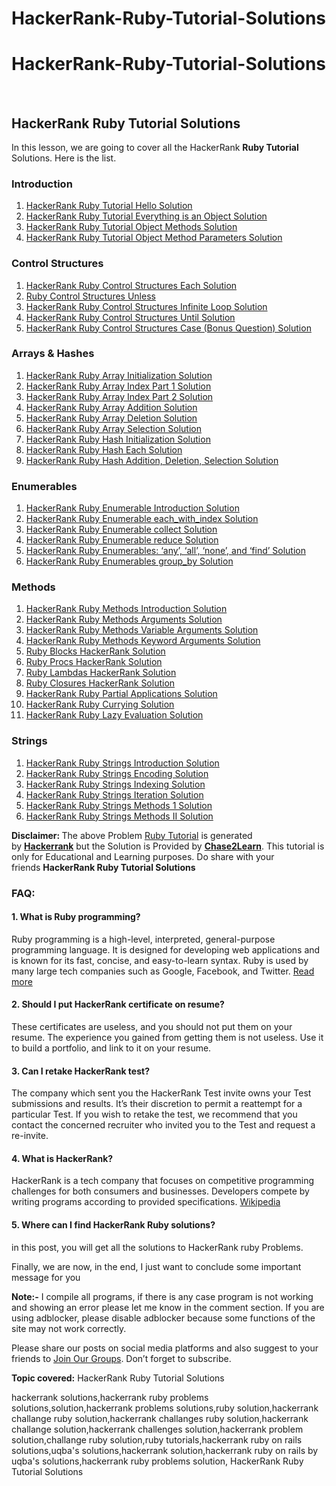 # HackerRank-Ruby-Tutorial-Solutions
# HackerRank-Ruby-Tutorial-Solutions
<p>&nbsp;</p><!-- wp:heading -->
<h2 class="wp-block-heading">HackerRank&nbsp;Ruby Tutorial Solutions</h2>
<!-- /wp:heading -->

<!-- wp:paragraph -->
<p>In this lesson, we are going to cover all the&nbsp;HackerRank&nbsp;<strong>Ruby Tutorial</strong> Solutions. Here is the list.</p>
<!-- /wp:paragraph -->

<!-- wp:heading {"level":3} -->
<h3 class="wp-block-heading">Introduction</h3>
<!-- /wp:heading -->

<!-- wp:list {"ordered":true} -->
<ol><!-- wp:list-item -->
<li><a href="https://chase2learn.com/hackerrank-ruby-tutorial-hello-solution/">HackerRank Ruby Tutorial Hello Solution</a></li>
<!-- /wp:list-item -->

<!-- wp:list-item -->
<li><a href="https://chase2learn.com/hackerrank-ruby-tutorial-everything-is-an-object-solution/">HackerRank Ruby Tutorial Everything is an Object Solution</a></li>
<!-- /wp:list-item -->

<!-- wp:list-item -->
<li><a href="https://chase2learn.com/hackerrank-ruby-tutorial-object-methods-solution/">HackerRank Ruby Tutorial Object Methods Solution</a></li>
<!-- /wp:list-item -->

<!-- wp:list-item -->
<li><a href="https://chase2learn.com/hackerrank-ruby-tutorial-object-method-parameters-solution/">HackerRank Ruby Tutorial Object Method Parameters Solution</a></li>
<!-- /wp:list-item --></ol>
<!-- /wp:list -->

<!-- wp:heading {"level":3} -->
<h3 class="wp-block-heading">Control Structures</h3>
<!-- /wp:heading -->

<!-- wp:list {"ordered":true} -->
<ol><!-- wp:list-item -->
<li><a href="https://chase2learn.com/hackerrank-ruby-control-structures-each-solution/">HackerRank Ruby Control Structures Each Solution</a></li>
<!-- /wp:list-item -->

<!-- wp:list-item -->
<li><a href="https://chase2learn.com/ruby-control-structures-unless-solution/">Ruby Control Structures Unless</a></li>
<!-- /wp:list-item -->

<!-- wp:list-item -->
<li><a href="https://chase2learn.com/ruby-control-structures-infinite-loop-hackerrank-solution/">HackerRank Ruby Control Structures Infinite Loop Solution</a></li>
<!-- /wp:list-item -->

<!-- wp:list-item -->
<li><a href="https://chase2learn.com/hackerrank-ruby-control-structures-until-solution/">HackerRank Ruby Control Structures Until Solution</a></li>
<!-- /wp:list-item -->

<!-- wp:list-item -->
<li><a href="https://chase2learn.com/hackerrank-ruby-control-structures-case-bonus-question-solution/">HackerRank Ruby Control Structures Case (Bonus Question) Solution</a></li>
<!-- /wp:list-item --></ol>
<!-- /wp:list -->

<!-- wp:heading {"level":3} -->
<h3 class="wp-block-heading">Arrays &amp; Hashes</h3>
<!-- /wp:heading -->

<!-- wp:list {"ordered":true} -->
<ol><!-- wp:list-item -->
<li><a href="https://chase2learn.com/hackerrank-ruby-array-initialization-solution/">HackerRank Ruby Array Initialization Solution</a></li>
<!-- /wp:list-item -->

<!-- wp:list-item -->
<li><a href="https://chase2learn.com/hackerrank-ruby-array-index-part-1-solution/">HackerRank Ruby Array Index Part 1 Solution</a></li>
<!-- /wp:list-item -->

<!-- wp:list-item -->
<li><a href="https://chase2learn.com/hackerrank-ruby-array-index-part-2-solution/">HackerRank Ruby Array Index Part 2 Solution</a></li>
<!-- /wp:list-item -->

<!-- wp:list-item -->
<li><a href="https://chase2learn.com/hackerrank-ruby-array-addition-solution/">HackerRank Ruby Array Addition Solution</a></li>
<!-- /wp:list-item -->

<!-- wp:list-item -->
<li><a href="https://chase2learn.com/hackerrank-ruby-array-deletion-solution/">HackerRank Ruby Array Deletion Solution</a></li>
<!-- /wp:list-item -->

<!-- wp:list-item -->
<li><a href="https://chase2learn.com/hackerrank-ruby-array-selection-solution/">HackerRank Ruby Array Selection Solution</a></li>
<!-- /wp:list-item -->

<!-- wp:list-item -->
<li><a href="https://chase2learn.com/hackerrank-ruby-hash-initialization-solution/">HackerRank Ruby Hash Initialization Solution</a></li>
<!-- /wp:list-item -->

<!-- wp:list-item -->
<li><a href="https://chase2learn.com/hackerrank-ruby-hash-each-solution/">HackerRank Ruby Hash Each Solution</a></li>
<!-- /wp:list-item -->

<!-- wp:list-item -->
<li><a href="https://chase2learn.com/hackerrank-ruby-hash-addition-deletion-selection-solution/">HackerRank Ruby Hash Addition, Deletion, Selection Solution</a></li>
<!-- /wp:list-item --></ol>
<!-- /wp:list -->

<!-- wp:heading {"level":3} -->
<h3 class="wp-block-heading">Enumerables</h3>
<!-- /wp:heading -->

<!-- wp:list {"ordered":true} -->
<ol><!-- wp:list-item -->
<li><a href="https://chase2learn.com/hackerrank-ruby-enumerable-introduction-solution/">HackerRank Ruby Enumerable Introduction Solution</a></li>
<!-- /wp:list-item -->

<!-- wp:list-item -->
<li><a href="https://chase2learn.com/hackerrank-ruby-enumerable-each_with_index-solution/">HackerRank Ruby Enumerable each_with_index Solution</a></li>
<!-- /wp:list-item -->

<!-- wp:list-item -->
<li><a href="https://chase2learn.com/hackerrank-ruby-enumerable-collect-solution/">HackerRank Ruby Enumerable collect Solution</a></li>
<!-- /wp:list-item -->

<!-- wp:list-item -->
<li><a href="https://chase2learn.com/hackerrank-ruby-enumerable-reduce-solution/">HackerRank Ruby Enumerable reduce Solution</a></li>
<!-- /wp:list-item -->

<!-- wp:list-item -->
<li><a href="https://chase2learn.com/hackerrank-ruby-enumerables-any-all-none-and-find-solution/">HackerRank Ruby Enumerables: ‘any’, ‘all’, ‘none’, and ‘find’ Solution</a></li>
<!-- /wp:list-item -->

<!-- wp:list-item -->
<li><a href="https://chase2learn.com/hackerrank-ruby-enumerables-group-by-solution/">HackerRank Ruby Enumerables group_by Solution</a></li>
<!-- /wp:list-item --></ol>
<!-- /wp:list -->

<!-- wp:heading {"level":3} -->
<h3 class="wp-block-heading">Methods</h3>
<!-- /wp:heading -->

<!-- wp:list {"ordered":true} -->
<ol><!-- wp:list-item -->
<li><a href="https://chase2learn.com/hackerrank-ruby-methods-introduction-solution/">HackerRank Ruby Methods Introduction Solution</a></li>
<!-- /wp:list-item -->

<!-- wp:list-item -->
<li><a href="https://chase2learn.com/hackerrank-ruby-methods-arguments-solution/">HackerRank Ruby Methods Arguments Solution</a></li>
<!-- /wp:list-item -->

<!-- wp:list-item -->
<li><a href="https://chase2learn.com/hackerrank-ruby-methods-variable-arguments-solution/">HackerRank Ruby Methods Variable Arguments Solution</a></li>
<!-- /wp:list-item -->

<!-- wp:list-item -->
<li><a href="https://chase2learn.com/hackerrank-ruby-methods-keyword-arguments-solution/">HackerRank Ruby Methods Keyword Arguments Solution</a></li>
<!-- /wp:list-item -->

<!-- wp:list-item -->
<li><a href="https://chase2learn.com/ruby-blocks-hackerrank-solution/">Ruby Blocks HackerRank Solution</a></li>
<!-- /wp:list-item -->

<!-- wp:list-item -->
<li><a href="https://chase2learn.com/ruby-procs-hackerrank-solution/">Ruby Procs HackerRank Solution</a></li>
<!-- /wp:list-item -->

<!-- wp:list-item -->
<li><a href="https://chase2learn.com/ruby-lambdas-hackerrank-solution/">Ruby Lambdas HackerRank Solution</a></li>
<!-- /wp:list-item -->

<!-- wp:list-item -->
<li><a href="https://chase2learn.com/ruby-closures-hackerrank-solution/">Ruby Closures HackerRank Solution</a></li>
<!-- /wp:list-item -->

<!-- wp:list-item -->
<li><a href="https://chase2learn.com/hackerrank-ruby-partial-applications-solution/">HackerRank Ruby Partial Applications Solution</a></li>
<!-- /wp:list-item -->

<!-- wp:list-item -->
<li><a href="https://chase2learn.com/hackerrank-ruby-currying-solution/">HackerRank Ruby Currying Solution</a></li>
<!-- /wp:list-item -->

<!-- wp:list-item -->
<li><a href="https://chase2learn.com/hackerrank-ruby-lazy-evaluation-solution/">HackerRank Ruby Lazy Evaluation Solution</a></li>
<!-- /wp:list-item --></ol>
<!-- /wp:list -->

<!-- wp:heading {"level":3} -->
<h3 class="wp-block-heading">Strings</h3>
<!-- /wp:heading -->

<!-- wp:list {"ordered":true} -->
<ol><!-- wp:list-item -->
<li><a href="https://chase2learn.com/hackerrank-ruby-strings-introduction-solution/">HackerRank Ruby Strings Introduction Solution</a></li>
<!-- /wp:list-item -->

<!-- wp:list-item -->
<li><a href="https://chase2learn.com/hackerrank-ruby-strings-encoding-solution/">HackerRank Ruby Strings Encoding Solution</a></li>
<!-- /wp:list-item -->

<!-- wp:list-item -->
<li><a href="https://chase2learn.com/hackerrank-ruby-strings-indexing-solution/">HackerRank Ruby Strings Indexing Solution</a></li>
<!-- /wp:list-item -->

<!-- wp:list-item -->
<li><a href="https://chase2learn.com/hackerrank-ruby-strings-iteration-solution/">HackerRank Ruby Strings Iteration Solution</a></li>
<!-- /wp:list-item -->

<!-- wp:list-item -->
<li><a href="https://chase2learn.com/hackerrank-ruby-strings-methods-1-solution/">HackerRank Ruby Strings Methods 1 Solution</a></li>
<!-- /wp:list-item -->

<!-- wp:list-item -->
<li><a href="https://chase2learn.com/hackerrank-ruby-strings-methods-ii-solution/">HackerRank Ruby Strings Methods II Solution</a></li>
<!-- /wp:list-item --></ol>
<!-- /wp:list -->

<!-- wp:paragraph -->
<p></p>
<!-- /wp:paragraph -->

<!-- wp:paragraph -->
<p><strong>Disclaimer:&nbsp;</strong>The above Problem <a href="https://www.hackerrank.com/domains/ruby">Ruby Tutorial</a>&nbsp;is generated by&nbsp;<strong><a href="https://www.hackerrank.com/" rel="noreferrer noopener" target="_blank">Hackerrank</a></strong>&nbsp;but the Solution is Provided by&nbsp;<strong><a href="https://chase2learn.com/">Chase2Learn</a></strong>. This tutorial is only for Educational and Learning purposes.&nbsp;Do share with your friends&nbsp;<strong>HackerRank&nbsp;Ruby Tutorial Solutions</strong></p>
<!-- /wp:paragraph -->

<!-- wp:heading {"level":3} -->
<h3 class="wp-block-heading">FAQ:</h3>
<!-- /wp:heading -->

<!-- wp:heading {"level":4} -->
<h4 class="wp-block-heading">1. What is Ruby programming?</h4>
<!-- /wp:heading -->

<!-- wp:paragraph -->
<p>Ruby programming is a high-level, interpreted, general-purpose programming language. It is designed for developing web applications and is known for its fast, concise, and easy-to-learn syntax. Ruby is used by many large tech companies such as Google, Facebook, and Twitter.&nbsp;<a href="https://en.wikipedia.org/wiki/Ruby_(programming_language)" rel="noreferrer noopener" target="_blank">Read more</a></p>
<!-- /wp:paragraph -->

<!-- wp:heading {"level":4} -->
<h4 class="wp-block-heading">2. Should I put HackerRank certificate on resume?</h4>
<!-- /wp:heading -->

<!-- wp:paragraph -->
<p>These certificates are useless, and&nbsp;you should not put them on your resume. The experience you gained from getting them is not useless. Use it to build a portfolio, and link to it on your resume.&nbsp;</p>
<!-- /wp:paragraph -->

<!-- wp:heading {"level":4} -->
<h4 class="wp-block-heading">3. Can I retake HackerRank test?</h4>
<!-- /wp:heading -->

<!-- wp:paragraph -->
<p>The company which sent you the HackerRank Test invite owns your Test submissions and results. It’s their discretion to permit a reattempt for a particular Test.&nbsp;If you wish to retake the test, we recommend that you contact the concerned recruiter who invited you to the Test and request a re-invite.&nbsp;</p>
<!-- /wp:paragraph -->

<!-- wp:heading {"level":4} -->
<h4 class="wp-block-heading">4. What is HackerRank?</h4>
<!-- /wp:heading -->

<!-- wp:paragraph -->
<p>HackerRank is a tech company that focuses on competitive programming challenges for both consumers and businesses. Developers compete by writing programs according to provided specifications.&nbsp;<a href="https://en.wikipedia.org/wiki/HackerRank" rel="noreferrer noopener" target="_blank">Wikipedia</a></p>
<!-- /wp:paragraph -->

<!-- wp:heading {"level":4} -->
<h4 class="wp-block-heading" id="exacc_AXUUY_jFLNKfseMPyZqSkAc_1">5. Where can I find HackerRank Ruby solutions?</h4>
<!-- /wp:heading -->

<!-- wp:paragraph -->
<p>in this post, you will get all the&nbsp;solutions&nbsp;to&nbsp;HackerRank<em>&nbsp;</em>ruby&nbsp;Problems.</p>
<!-- /wp:paragraph -->

<!-- wp:paragraph -->
<p>Finally, we are now, in the end, I just want to conclude some important message for you</p>
<!-- /wp:paragraph -->

<!-- wp:paragraph -->
<p><strong>Note:-</strong>&nbsp;I compile all programs, if there is any case program is not working and showing an error please let me know in the comment section. If you are using adblocker, please disable adblocker because some functions of the site may not work correctly.</p>
<!-- /wp:paragraph -->

<!-- wp:paragraph -->
<p>Please share our posts on social media platforms and also suggest to your friends to&nbsp;<a href="https://t.me/chase2learns" rel="noreferrer noopener" target="_blank">Join Our Groups</a>. Don’t forget to subscribe.&nbsp;</p>
<!-- /wp:paragraph -->

<!-- wp:paragraph -->
<p><strong>Topic covered:</strong> HackerRank&nbsp;Ruby Tutorial Solutions</p>
<!-- /wp:paragraph -->

<!-- wp:paragraph -->
<p>hackerrank solutions,hackerrank ruby problems solutions,solution,hackerrank problems solutions,ruby solution,hackerrank challange ruby solution,hackerrank challanges ruby solution,hackerrank challange solution,hackerrank challenges solution,hackerrank problem solution,challange ruby solution,ruby tutorials,hackerrank ruby on rails solutions,uqba's solutions,hackerrank solution,hackerrank ruby on rails by uqba's solutions,hackerrank ruby problems solution, HackerRank&nbsp;Ruby Tutorial Solutions</p>
<!-- /wp:paragraph -->

